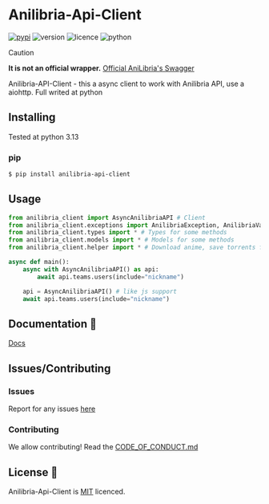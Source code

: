 # Anilibria-Api-Client

[![pypi](https://img.shields.io/badge/anilibria_api_client_on_PyPi-blue)](https://pypi.org/project/anilibria-api-client)
![version](https://img.shields.io/badge/Version-0.2.1-blue)
![licence](https://img.shields.io/badge/License-MIT-green)
![python](https://img.shields.io/badge/Python-3.13%2B-blue)

> [!CAUTION]  
> **It is not an official wrapper.** [Official AniLibria's Swagger](https://anilibria.top/api/docs/v1)

Anilibria-API-Client - this a async client to work with Anilibria API, use a aiohttp. Full writed at python

## Installing

Tested at python 3.13

### pip

```bash
$ pip install anilibria-api-client
```

## Usage

```python
from anilibria_client import AsyncAnilibriaAPI # Client
from anilibria_client.exceptions import AnilibriaException, AnilibriaValidationException # Errors
from anilibria_client.types import * # Types for some methods
from anilibria_client.models import * # Models for some methods
from anilibria_client.helper import * # Download anime, save torrents files and more

async def main():
    async with AsyncAnilibriaAPI() as api:
        await api.teams.users(include="nickname")

    api = AsyncAnilibriaAPI() # like js support
    await api.teams.users(include="nickname")
```

## Documentation 📃

[Docs](https://anilibria-api-client.readthedocs.io/stable/)

## Issues/Contributing

### Issues

Report for any issues [here](https://github.com/semen-bol/Anilibria-Api-Client/issues)

### Contributing

We allow contributing! Read the [CODE_OF_CONDUCT.md](https://github.com/semen-bol/Anilibria-Api-Client/blob/main/CODE_OF_CONDUCT.md)

## License 📄

Anilibria-Api-Client is [MIT](https://github.com/semen-bol/Anilibria-Api-Client/blob/main/LICENSE) licenced.
